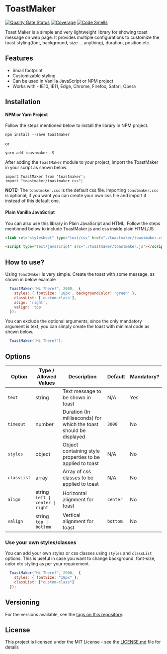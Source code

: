 # ToastMaker
[![Quality Gate Status](https://sonarcloud.io/api/project_badges/measure?project=vivekweb2013_toastmaker&metric=alert_status)](https://sonarcloud.io/dashboard?id=vivekweb2013_toastmaker)
[![Coverage](https://sonarcloud.io/api/project_badges/measure?project=vivekweb2013_toastmaker&metric=coverage)](https://sonarcloud.io/dashboard?id=vivekweb2013_toastmaker)
[![Code Smells](https://sonarcloud.io/api/project_badges/measure?project=vivekweb2013_toastmaker&metric=code_smells)](https://sonarcloud.io/dashboard?id=vivekweb2013_toastmaker)

Toast Maker is a simple and very lightweight library for showing toast message on web page. It provides multiple configurations to customize the toast styling(font, background, size ... anything), duration, position etc.


## Features

* Small footprint
* Customizable styling
* Can be used in Vanilla JavaScript or NPM project
* Works with - IE10, IE11, Edge, Chrome, Firefox, Safari, Opera

## Installation

#### NPM or Yarn Project
Follow the steps mentioned below to install the library in NPM project.

```
npm install --save toastmaker
```

or

```
yarn add toastmaker -S
```

After adding the `ToastMaker` module to your project, import the ToastMaker in your script as shown below.
```
import ToastMaker from 'toastmaker';
import "toastmaker/toastmaker.css";
```

**NOTE:** The `toastmaker.css` is the default css file. Importing `toastmaker.css` is optional, if you want you can create your own css file and import it instead of this default one.

#### Plain Vanilla JavaScript
You can also use this library in Plain JavaScript and HTML. Follow the steps mentioned below to include ToastMaker js and css inside plain HTML/JS
```html
<link rel="stylesheet" type="text/css" href="./toastmaker/toastmaker.css">

<script type="text/javascript" src="./toastmaker/toastmaker.js"></script>
```

## How to use?
Using `ToastMaker` is very simple. Create the toast with some message, as shown in below example

```javascript
  ToastMaker('Hi There!', 2000,  {
    styles: { fontSize: '18px', backgroundColor: 'green' },
    classList: ['custom-class'],
    align: 'right',
    valign: 'top'
  });
```

You can exclude the optional arguments, since the only mandatory argument is text, you can simply create the toast with minimal code as shown below.

```javascript
  ToastMaker('Hi There!');
```

## Options

| Option | Type / Allowed Values | Description | Default | Mandatory?
|-----------------|-----------------|------------------|-----------------|-----------------|
| `text` | string | Text message to be shown in toast | N/A | Yes |
| `timeout` | number | Duration (In milliseconds) for which the toast should be displayed | `3000` | No |
| `styles` | object | Object containing style properties to be applied to toast | N/A | No |
| `classList` | array | Array of css classes to be applied to toast | N/A | No |
| `align` | string <BR />`left \| center \| right` | Horizontal alignment for toast | `center` | No |
| `valign` | string <BR />`top \| bottom` | Vertical alignment for toast | `bottom` | No |


### Use your own styles/classes

You can add your own styles or css classes using `styles` and `classList` options. This is useful in case you want to change background, font-size, color etc styling as per your requirement.

```javascript
  ToastMaker("Hi There!", 2000,  {
    styles: { fontSize: "18px" },
    classList: ["custom-class"]
  });
```

## Versioning

For the versions available, see the [tags on this repository](https://github.com/vivekweb2013/toastmaker/tags). 

## License

This project is licensed under the MIT License - see the [LICENSE.md](LICENSE.md) file for details
